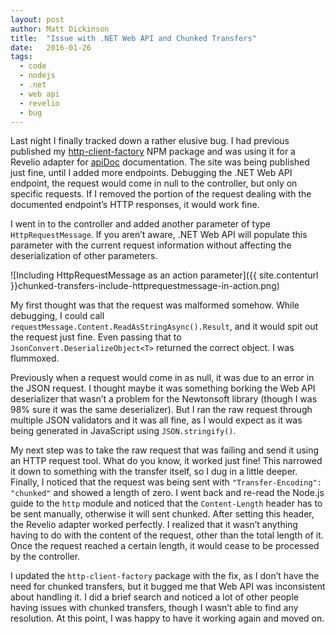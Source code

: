 ```yaml
---
layout: post
author: Matt Dickinson
title:  "Issue with .NET Web API and Chunked Transfers"
date:   2016-01-26
tags:
  - code
  - nodejs
  - .net
  - web api
  - revelio
  - bug
---
```


Last night I finally tracked down a rather elusive bug. I had previous published my [http-client-factory](https://www.npmjs.com/package/http-client-factory) NPM package 
and was using it for a Revelio adapter for [apiDoc](http://www.apidocjs.com/) documentation. The site was being published just fine, until I added more endpoints. 
Debugging the .NET Web API endpoint, the request would come in null to the controller, but only on specific requests. If I removed the portion of the request dealing with the 
documented endpoint’s HTTP responses, it would work fine.

I went in to the controller and added another parameter of type `HttpRequestMessage`. If you aren’t aware, .NET Web API will populate this parameter with the current request information
without affecting the deserialization of other parameters.

![Including HttpRequestMessage as an action parameter]({{ site.contenturl }}chunked-transfers-include-httprequestmessage-in-action.png)


My first thought was that the request was malformed somehow. While debugging, I could call `requestMessage.Content.ReadAsStringAsync().Result`, and it would spit out the request just fine. Even passing that to `JsonConvert.DeserializeObject<T>` returned the correct object. I was flummoxed.

Previously when a request would come in as null, it was due to an error in the JSON request. I thought maybe it was something borking the Web API deserializer that wasn’t a problem for the Newtonsoft library (though I was 98% sure it was the same deserializer). But I ran the raw request through multiple JSON validators and it was all fine, as I would expect as it was being generated in JavaScript using `JSON.stringify()`.

My next step was to take the raw request that was failing and send it using an HTTP request tool. What do you know, it worked just fine! This narrowed it down to something with the transfer itself, so I dug in a little deeper. Finally, I noticed that the request was being sent with `"Transfer-Encoding": "chunked"` and showed a length of zero. I went back and re-read the Node.js guide to the `http` module and noticed that the `Content-Length` header has to be sent manually, otherwise it will sent chunked. After setting this header, the Revelio adapter worked perfectly. I realized that it wasn’t anything having to do with the content of the request, other than the total length of it. Once the request reached a certain length, it would cease to be processed by the controller.

I updated the `http-client-factory` package with the fix, as I don’t have the need for chunked transfers, but it bugged me that Web API was inconsistent about handling it. I did a brief search and noticed a lot of other people having issues with chunked transfers, though I wasn’t able to find any resolution. At this point, I was happy to have it working again and moved on.